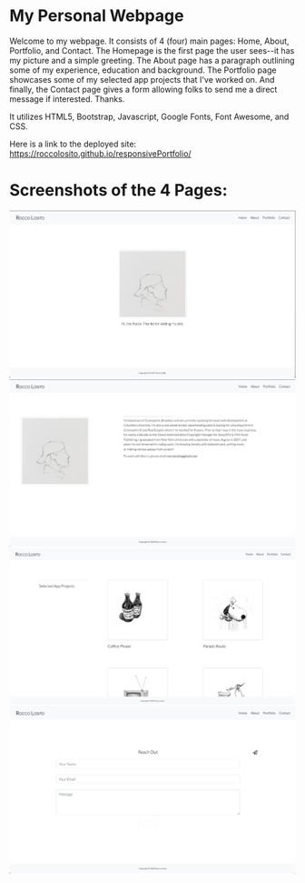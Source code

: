 # My Personal Webpage

Welcome to my webpage. It consists of 4 (four) main pages: Home, About, Portfolio, and Contact.
The Homepage is the first page the user sees--it has my picture and a simple greeting. The About page has a paragraph outlining some of my experience, education and background. The Portfolio page showcases some of my selected app projects that I've worked on. And finally, the
Contact page gives a form allowing folks to send me a direct message if interested. Thanks.

It utilizes HTML5, Bootstrap, Javascript, Google Fonts, Font Awesome, and CSS.

Here is a link to the deployed site: https://roccolosito.github.io/responsivePortfolio/


# Screenshots of the 4 Pages:

![Homepagescreenshot](./screenshots/Homepage.png)
![Aboutscreenshot](./screenshots/About.png)
![Portfolioscreenshot](./screenshots/Portfolio.png)
![Contactscreenshot](./screenshots/Contact.png)
